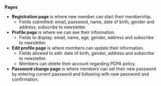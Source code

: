 **Pages**

* **Registration page** is where new member can start their membership.
  *  Fields submitted: email, password, name, date of birth, gender and address, subscribe to newsletter.
* **Profile page** is where we can see their information.
  *  Fields to display: email, name, age, gender, address and subscribe to newsletter.
* **Edit profile page** is where members can update their information.
  *  Fields allowed to edit: date of birth, gender, address and subscribe to newsletter.
  *  Members can delete their account regarding PDPA policy.
* **Password change page** is where members can set their new password by entering current password and following with new password and confirmation.